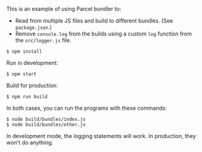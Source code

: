 This is an example of using Parcel bundler to:

- Read from multiple JS files and build to different bundles. (See `package.json`.)
- Remove `console.log` from the builds using a custom `log` function from the `src/logger.js` file.

```text
$ npm install
```

Run in development:

```text
$ npm start
```

Build for production:

```text
$ npm run build
```

In both cases, you can run the programs with these commands:

```text
$ node build/bundles/index.js
$ node build/bundles/other.js
```

In development mode, the logging statements will work. In production, they won't do anything.
